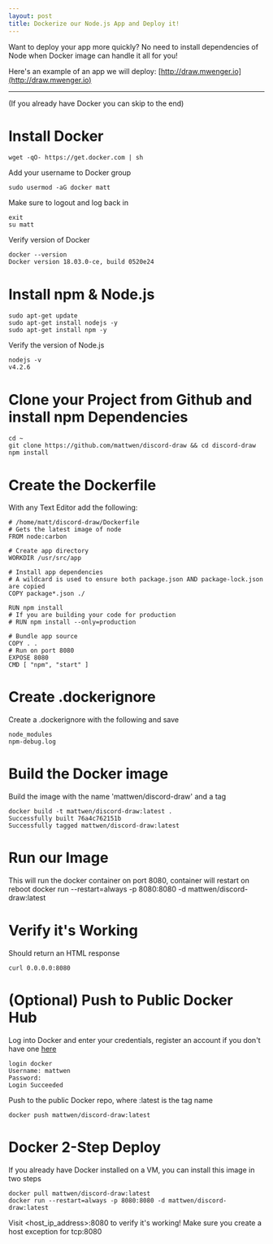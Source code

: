 ```yaml
---
layout: post
title: Dockerize our Node.js App and Deploy it!
---
```


Want to deploy your app more quickly? No need to install dependencies of Node when Docker image can handle it all for you!

Here's an example of an app we will deploy: [http://draw.mwenger.io](http://draw.mwenger.io)
<br>
<hr>
(If you already have Docker you can skip to the end)

# Install Docker

    wget -qO- https://get.docker.com | sh
    
Add your username to Docker group
    
    sudo usermod -aG docker matt
    
Make sure to logout and log back in

    exit
    su matt
    
Verify version of Docker

    docker --version
    Docker version 18.03.0-ce, build 0520e24
    
# Install npm & Node.js

    sudo apt-get update
    sudo apt-get install nodejs -y
    sudo apt-get install npm -y

Verify the version of Node.js 

    nodejs -v
    v4.2.6

# Clone your Project from Github and install npm Dependencies
    
    cd ~
    git clone https://github.com/mattwen/discord-draw && cd discord-draw
    npm install
    
# Create the Dockerfile

With any Text Editor add the following:

    # /home/matt/discord-draw/Dockerfile
    # Gets the latest image of node
    FROM node:carbon
    
    # Create app directory
    WORKDIR /usr/src/app

    # Install app dependencies
    # A wildcard is used to ensure both package.json AND package-lock.json are copied
    COPY package*.json ./

    RUN npm install
    # If you are building your code for production
    # RUN npm install --only=production

    # Bundle app source
    COPY . .
    # Run on port 8080
    EXPOSE 8080
    CMD [ "npm", "start" ]
    
# Create .dockerignore

Create a .dockerignore with the following and save
   
    node_modules
    npm-debug.log

# Build the Docker image

Build the image with the name 'mattwen/discord-draw' and a tag

    docker build -t mattwen/discord-draw:latest .
    Successfully built 76a4c762151b
    Successfully tagged mattwen/discord-draw:latest
    
# Run our Image
    
This will run the docker container on port 8080, container will restart on reboot
    docker run --restart=always -p 8080:8080 -d mattwen/discord-draw:latest
    
# Verify it's Working

Should return an HTML response

    curl 0.0.0.0:8080
    
# (Optional) Push to Public Docker Hub

Log into Docker and enter your credentials, register an account if you don't have one [here](https://hub.docker.com/) 

    login docker
    Username: mattwen
    Password: 
    Login Succeeded
    
Push to the public Docker repo, where :latest is the tag name

    docker push mattwen/discord-draw:latest
    
# Docker 2-Step Deploy
If you already have Docker installed on a VM, you can install this image in two steps

    docker pull mattwen/discord-draw:latest
    docker run --restart=always -p 8080:8080 -d mattwen/discord-draw:latest
    
Visit \<host_ip_address\>:8080 to verify it's working! Make sure you create a host exception for tcp:8080
